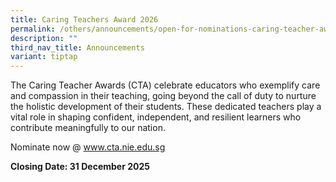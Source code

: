 ```yaml
---
title: Caring Teachers Award 2026
permalink: /others/announcements/open-for-nominations-caring-teacher-award-2026/
description: ""
third_nav_title: Announcements
variant: tiptap
---
```

<p>The Caring Teacher Awards (CTA) celebrate educators who exemplify care
and compassion in their teaching, going beyond the call of duty to nurture
the holistic development of their students. These dedicated teachers play
a vital role in shaping confident, independent, and resilient learners
who contribute meaningfully to our nation.</p>
<p>Nominate now @ <a href="www.cta.nie.edu.sg" rel="noopener nofollow" target="_blank">www.cta.nie.edu.sg</a>
</p>
<p><strong>Closing Date: 31 December 2025</strong>
</p>